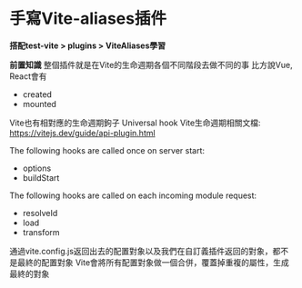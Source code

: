 # 手寫Vite-aliases插件

**搭配test-vite > plugins > ViteAliases學習**

**前置知識**
整個插件就是在Vite的生命週期各個不同階段去做不同的事
比方說Vue, React會有
- created
- mounted

Vite也有相對應的生命週期鉤子 Universal hook 
Vite生命週期相關文檔: https://vitejs.dev/guide/api-plugin.html

The following hooks are called once on server start:
- options
- buildStart

The following hooks are called on each incoming module request:
- resolveId
- load
- transform

通過vite.config.js返回出去的配置對象以及我們在自訂義插件返回的對象，都不是最終的配置對象
Vite會將所有配置對象做一個合併，覆蓋掉重複的屬性，生成最終的對象



